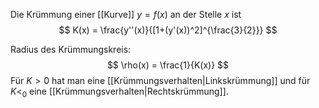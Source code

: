 Die Krümmung einer [[Kurve]] $y=f(x)$ an der Stelle $x$ ist
$$
K(x) = \frac{y''(x)}{[1+(y'(x))^2]^{\frac{3}{2}}}
$$

Radius des Krümmungskreis:
$$
\rho(x) = \frac{1}{K(x)}
$$
Für $K \gt 0$ hat man eine [[Krümmungsverhalten|Linkskrümmung]] und für $K\lt_{0}$ eine [[Krümmungsverhalten|Rechtskrümmung]].